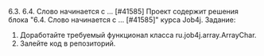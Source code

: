 6.3. 6.4. Слово начинается с ... [#41585]
Проект содержит решения блока "6.4. Слово начинается с ... [#41585]" курса Job4j.
Задание:
1. Доработайте требуемый функционал класса ru.job4j.array.ArrayChar.
2. Залейте код в репозиторий.